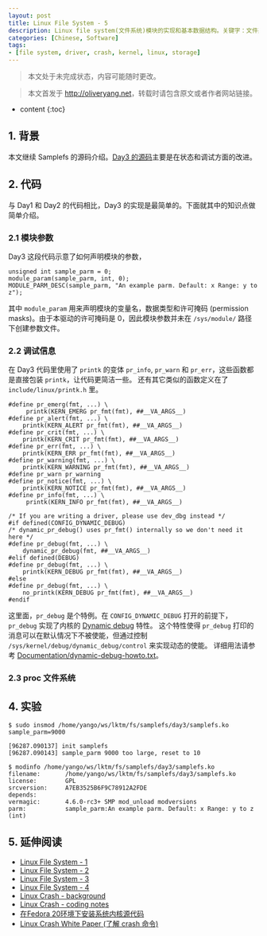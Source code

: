 ```yaml
---
layout: post
title: Linux File System - 5
description: Linux file system(文件系统)模块的实现和基本数据结构。关键字：文件系统，内核，samplefs，VFS，存储。
categories: [Chinese, Software]
tags:
- [file system, driver, crash, kernel, linux, storage]
---
```


>本文处于未完成状态，内容可能随时更改。

>本文首发于 <http://oliveryang.net>，转载时请包含原文或者作者网站链接。

* content
{:toc}

## 1. 背景

本文继续 Samplefs 的源码介绍。[Day3 的源码](https://github.com/yangoliver/lktm/tree/master/fs/samplefs/day3)主要是在状态和调试方面的改进。

## 2. 代码

与 Day1 和 Day2 的代码相比，Day3 的实现是最简单的。下面就其中的知识点做简单介绍。

### 2.1 模块参数

Day3 这段代码示意了如何声明模块的参数，

	unsigned int sample_parm = 0;
	module_param(sample_parm, int, 0);
	MODULE_PARM_DESC(sample_parm, "An example parm. Default: x Range: y to z");

其中 `module_param` 用来声明模块的变量名，数据类型和许可掩码 (permission masks)。由于本驱动的许可掩码是 0，因此模块参数并未在 `/sys/module/` 路径下创建参数文件。

### 2.2 调试信息

在 Day3 代码里使用了 `printk` 的变体 `pr_info`, `pr_warn` 和 `pr_err`，这些函数都是直接包装 `printk`，让代码更简洁一些。
还有其它类似的函数定义在了 `include/linux/printk.h` 里。

	#define pr_emerg(fmt, ...) \
	     printk(KERN_EMERG pr_fmt(fmt), ##__VA_ARGS__)
	#define pr_alert(fmt, ...) \
	    printk(KERN_ALERT pr_fmt(fmt), ##__VA_ARGS__)
	#define pr_crit(fmt, ...) \
	    printk(KERN_CRIT pr_fmt(fmt), ##__VA_ARGS__)
	#define pr_err(fmt, ...) \
	    printk(KERN_ERR pr_fmt(fmt), ##__VA_ARGS__)
	#define pr_warning(fmt, ...) \
	    printk(KERN_WARNING pr_fmt(fmt), ##__VA_ARGS__)
	#define pr_warn pr_warning
	#define pr_notice(fmt, ...) \
	    printk(KERN_NOTICE pr_fmt(fmt), ##__VA_ARGS__)
	#define pr_info(fmt, ...) \
	     printk(KERN_INFO pr_fmt(fmt), ##__VA_ARGS__)

	/* If you are writing a driver, please use dev_dbg instead */
	#if defined(CONFIG_DYNAMIC_DEBUG)
	/* dynamic_pr_debug() uses pr_fmt() internally so we don't need it here */
	#define pr_debug(fmt, ...) \
	    dynamic_pr_debug(fmt, ##__VA_ARGS__)
	#elif defined(DEBUG)
	#define pr_debug(fmt, ...) \
	    printk(KERN_DEBUG pr_fmt(fmt), ##__VA_ARGS__)
	#else
	#define pr_debug(fmt, ...) \
	    no_printk(KERN_DEBUG pr_fmt(fmt), ##__VA_ARGS__)
	#endif

这里面，`pr_debug` 是个特例。在 `CONFIG_DYNAMIC_DEBUG` 打开的前提下，`pr_debug` 实现了内核的 [Dynamic debug](https://www.kernel.org/doc/ols/2009/ols2009-pages-39-46.pdf) 特性。
这个特性使得 `pr_debug` 打印的消息可以在默认情况下不被使能，但通过控制 `/sys/kernel/debug/dynamic_debug/control` 来实现动态的使能。
详细用法请参考 [Documentation/dynamic-debug-howto.txt](https://github.com/torvalds/linux/blob/master/Documentation/dynamic-debug-howto.txt)。

### 2.3 proc 文件系统

## 4. 实验

	$ sudo insmod /home/yango/ws/lktm/fs/samplefs/day3/samplefs.ko sample_parm=9000

	[96287.090137] init samplefs
	[96287.090143] sample_parm 9000 too large, reset to 10

	$ modinfo /home/yango/ws/lktm/fs/samplefs/day3/samplefs.ko
	filename:       /home/yango/ws/lktm/fs/samplefs/day3/samplefs.ko
	license:        GPL
	srcversion:     A7EB3525B6F9C78912A2FDE
	depends:
	vermagic:       4.6.0-rc3+ SMP mod_unload modversions
	parm:           sample_parm:An example parm. Default: x Range: y to z (int)

## 5. 延伸阅读

* [Linux File System - 1](http://oliveryang.net/2016/01/linux-file-system-basic-1)
* [Linux File System - 2](http://oliveryang.net/2016/01/linux-file-system-basic-2)
* [Linux File System - 3](http://oliveryang.net/2016/02/linux-file-system-basic-3)
* [Linux File System - 4](http://oliveryang.net/2016/05/linux-file-system-basic-4)
* [Linux Crash - background](http://oliveryang.net/2015/06/linux-crash-background)
* [Linux Crash - coding notes](http://oliveryang.net/2015/07/linux-crash-coding-notes/)
* [在Fedora 20环境下安装系统内核源代码](http://www.cnblogs.com/kuliuheng/p/3976780.html)
* [Linux Crash White Paper (了解 crash 命令)](http://people.redhat.com/anderson/crash_whitepaper)
